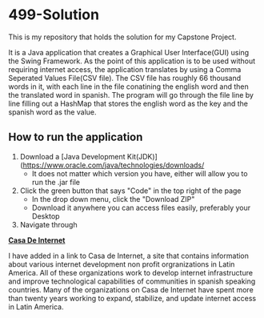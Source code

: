# 499-Solution

  This is my repository that holds the solution for my Capstone Project.

  It is a Java application that creates a Graphical User Interface(GUI) using the Swing Framework. 
As the point of this application is to be used without requiring internet access, the application translates by using a Comma Seperated Values File(CSV     file).
The CSV file has roughly 66 thousand words in it, with each line in the file conatining the english word and then the translated word in spanish.
The program will go through the file line by line filling out a HashMap that stores the english word as the key and the spanish word as the value.

## How to run the application

1. Download a [Java Development Kit(JDK)](https://www.oracle.com/java/technologies/downloads/
   - It does not matter which version you have, either will allow you to run the .jar file 
2. Click the green button that says "Code" in the top right of the page
   - In the drop down menu, click the "Download ZIP"
   - Download it anywhere you can access files easily, preferably your Desktop
3. Navigate through


**[Casa De Internet](https://www.lacnic.net/629/2/lacnic/casa-de-internet)**

  I have added in a link to Casa de Internet, a site that contains information about various internet development non profit orgranizations in Latin America. All of these organizations work to develop internet infrastructure and improve technological capabilities of communities in spanish speaking countries. Many of the organizations on Casa de Internet have spent more than twenty years working to expand, stabilize, and update internet access in Latin America.
  
